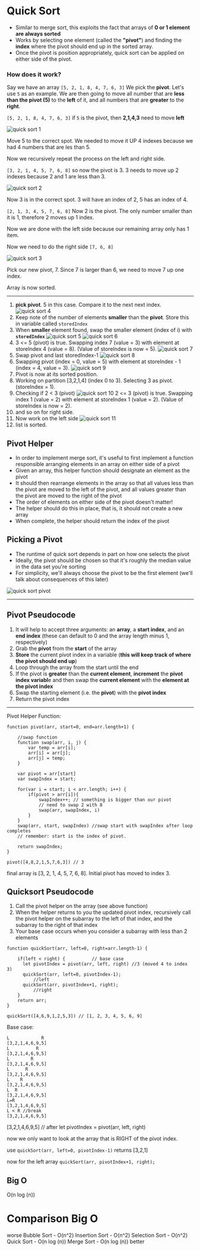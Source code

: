 # Quick Sort

- Similar to merge sort, this exploits the fact that arrays of **0 or 1 element are always sorted**
- Works by selecting one element (called the **"pivot"**) and finding the **index** where the pivot should end up in the sorted array.
- Once the pivot is position appropriately, quick sort can be applied on either side of the pivot.

### How does it work?

Say we have an array `[5, 2, 1, 8, 4, 7, 6, 3]`
We pick the **pivot**. Let's use `5` as an example.
We are then going to move all number that are **less than the pivot (5)** to the **left** of it, and all numbers that are **greater** to the **right**.

`[5, 2, 1, 8, 4, 7, 6, 3]` if `5` is the pivot, then **2,1,4,3** need to move **left**

![quick sort 1](/images/quicksort1.png)

Move 5 to the correct spot. We needed to move it UP 4 indexes because we had 4 numbers that are les than 5.

Now we recursively repeat the process on the left and right side.

`[3, 2, 1, 4, 5, 7, 6, 8]` so now the pivot is 3. 3 needs to move up 2 indexes because 2 and 1 are less than 3.

![quick sort 2](/images/quickSort2.png)

Now 3 is in the correct spot. 3 will have an index of 2, 5 has an index of 4.

`[2, 1, 3, 4, 5, 7, 6, 8]` Now 2 is the pivot. The only number smaller than it is 1, therefore 2 moves up 1 index.

Now we are done with the left side because our remaining array only has 1 item.

Now we need to do the right side `[7, 6, 8]`

![quick sort 3](/images/quickSort3.png)

Pick our new pivot, 7. Since 7 is larger than 6, we need to move 7 up one index.

Array is now sorted.

---

1. **pick pivot**. 5 in this case. Compare it to the next next index.
   ![quick sort 4](/images/quickSort4.png)
2. Keep note of the number of elements **smaller** than the **pivot**. Store this in variable called `storedIndex`
3. When **smaller** element found, swap the smaller element (index of i) with **`storedIndex`**
   ![quick sort 5](/images/quickSort5.png)
   ![quick sort 6](/images/quickSort6.png)
4. 3 <= 5 (pivot) is true. Swapping index 7 (value = 3) with element at storeIndex 4 (value = 8). (Value of storeIndex is now = 5).
   ![quick sort 7](/images/quickSort7.png)
5. Swap pivot and last storedIndex-1
   ![quick sort 8](/images/quickSort8.png)
6. Swapping pivot (index = 0, value = 5) with element at storeIndex - 1 (index = 4, value = 3).
   ![quick sort 9](/images/quickSort9.png)
7. Pivot is now at its sorted position.
8. Working on partition [3,2,1,4] (index 0 to 3). Selecting 3 as pivot. (storeIndex = 1).
9. Checking if 2 < 3 (pivot)
   ![quick sort 10](/images/quickSort10.png)
   2 <= 3 (pivot) is true. Swapping index 1 (value = 2) with element at storeIndex 1 (value = 2). (Value of storeIndex is now = 2).
10. and so on for right side.
11. Now work on the left side
    ![quick sort 11](/images/quickSort11.png)
12. list is sorted.

## Pivot Helper

- In order to implement merge sort, it's useful to first implement a function responsible arranging elements in an array on either side of a pivot
- Given an array, this helper function should designate an element as the pivot
- It should then rearrange elements in the array so that all values less than the pivot are moved to the left of the pivot, and all values greater than the pivot are moved to the right of the pivot
- The order of elements on either side of the pivot doesn't matter!
- The helper should do this in place, that is, it should not create a new array
- When complete, the helper should return the index of the pivot

## Picking a Pivot

- The runtime of quick sort depends in part on how one selects the pivot
- Ideally, the pivot should be chosen so that it's roughly the median value in the data set you're sorting
- For simplicity, we'll always choose the pivot to be the first element (we'll talk about consequences of this later)

![quick sort pivot](/images/pivotHelper.png)

---

## Pivot Pseudocode

1. It will help to accept three arguments: an **array**, a **start index**, and an **end index** (these can default to 0 and the array length minus 1, respectively)
1. Grab the **pivot** from the **start** of the array
1. **Store** the current pivot index in a variable (**this will keep track of where the pivot should end up**)
1. Loop through the array from the start until the end
1. If the pivot is **greater** than the **current element**, **increment** the **pivot index variabl**e and then swap the **current element** with the **element at the pivot index**
1. Swap the starting element (i.e. the **pivot**) with the **pivot index**
1. Return the pivot index

---

Pivot Helper Function:

```
function pivot(arr, start=0, end=arr.length+1) {

    //swap function
    function swap(arr, i, j) {
        var temp = arr[i];
        arr[i] = arr[j];
        arr[j] = temp;
    }

    var pivot = arr[start]
    var swapIndex = start;

    for(var i = start; i < arr.length; i++) {
        if(pivot > arr[i]){
            swapIndex++; // something is bigger than our pivot
            // need to swap 2 with 8
            swap(arr, swapIndex, i)
        }
    }
    swap(arr, start, swapIndex) //swap start with swapIndex after loop completes
    // remember: start is the index of pivot.

    return swapIndex;
}

pivot([4,8,2,1,5,7,6,3]) // 3
```

final array is [3, 2, 1, 4, 5, 7, 6, 8]. Initial pivot has moved to index 3.

## Quicksort Pseudocode

1. Call the pivot helper on the array (see above function)
1. When the helper returns to you the updated pivot index, recursively call the pivot helper on the subarray to the left of that index, and the subarray to the right of that index
1. Your base case occurs when you consider a subarray with less than 2 elements

```
function quickSort(arr, left=0, right=arr.length-1) {

    if(left < right) {          // base case
      let pivotIndex = pivot(arr, left, right) //3 (moved 4 to index 3)
      quickSort(arr, left=0, pivotIndex-1);
          //left
      quickSort(arr, pivotIndex+1, right);
          //right
    }
    return arr;
}

quickSort([4,6,9,1,2,5,3]) // [1, 2, 3, 4, 5, 6, 9]
```

Base case:

```
L            R
[3,2,1,4,6,9,5]
L          R
[3,2,1,4,6,9,5]
L        R
[3,2,1,4,6,9,5]
L      R
[3,2,1,4,6,9,5]
L    R
[3,2,1,4,6,9,5]
L  R
[3,2,1,4,6,9,5]
L=R
[3,2,1,4,6,9,5]
L < R //break
[3,2,1,4,6,9,5]
```

[3,2,1,4,6,9,5] // after let pivotIndex = pivot(arr, left, right)

now we only want to look at the array that is RIGHT of the pivot index.

use `quickSort(arr, left=0, pivotIndex-1)`
returns [3,2,1]

now for the left array `quickSort(arr, pivotIndex+1, right);`

## Big O

O(n log (n))

# Comparison Big O

worse
Bubble Sort - O(n^2)
Insertion Sort - O(n^2)
Selection Sort - O(n^2)
Quick Sort - O(n log (n))
Merge Sort - O(n log (n))
better
